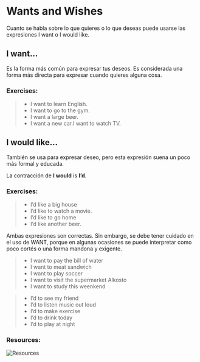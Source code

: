 # Wants and Wishes

Cuanto se habla sobre lo que quieres o lo que deseas puede usarse las expresiones I want o I would like.

## I want…

Es la forma más común para expresar tus deseos. Es considerada una forma más directa para expresar cuando quieres alguna cosa.

### Exercises:

> * I want to learn English.
> * I want to go to the gym.
> * I want a large beer.
> * I want a new car.I want to watch TV.

## I would like…

También se usa para expresar deseo, pero esta expresión suena un poco más formal y educada.

La contracción de **I would** is **I’d**.

### Exercises: 

> * I’d like a big house
> * I’d like to watch a movie.
> * I’d like to go home
> * I’d like another beer.

Ambas expresiones son correctas. Sin embargo, se debe tener cuidado en el uso de WANT, porque en algunas ocasiones se puede interpretar como poco cortés o una forma mandona y exigente.

> * I want to pay the bill of water 
> * I want to meat sandwich 
> * I want to play soccer 
> * I want to visit the supermarket Alkosto 
> * I want to study this weenkend

> * I’d to see my friend 
> * I’d to listen music out loud
> * I’d to make exercise 
> * I’d to drink today 
> * I’d to play at night

### Resources: 

![Resources](https://cdn.document360.io/da52b302-22aa-4a71-9908-ba18e68ffee7/Images/Documentation/wish%20and%20would%20like.jpg)
